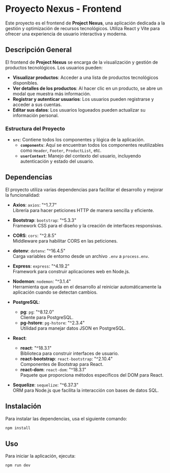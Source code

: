 # Proyecto Nexus - Frontend

Este proyecto es el frontend de **Project Nexus**, una aplicación dedicada a la gestión y optimización de recursos tecnológicos. Utiliza React y Vite para ofrecer una experiencia de usuario interactiva y moderna.

## Descripción General

El frontend de **Project Nexus** se encarga de la visualización y gestión de productos tecnológicos. Los usuarios pueden:

- **Visualizar productos**: Acceder a una lista de productos tecnológicos disponibles.
- **Ver detalles de los productos**: Al hacer clic en un producto, se abre un modal que muestra más información.
- **Registrar y autenticar usuarios**: Los usuarios pueden registrarse y acceder a sus cuentas.
- **Editar sus datos**: Los usuarios logueados pueden actualizar su información personal.

### Estructura del Proyecto

- **`src`**: Contiene todos los componentes y lógica de la aplicación.
  - **`components`**: Aquí se encuentran todos los componentes reutilizables como `Header`, `Footer`, `ProductList`, etc.
  - **`userContext`**: Manejo del contexto del usuario, incluyendo autenticación y estado del usuario.

## Dependencias

El proyecto utiliza varias dependencias para facilitar el desarrollo y mejorar la funcionalidad:

- **Axios**: `axios`: "^1.7.7"  
  Librería para hacer peticiones HTTP de manera sencilla y eficiente.

- **Bootstrap**: `bootstrap`: "^5.3.3"  
  Framework CSS para el diseño y la creación de interfaces responsivas.

- **CORS**: `cors`: "^2.8.5"  
  Middleware para habilitar CORS en las peticiones.

- **dotenv**: `dotenv`: "^16.4.5"  
  Carga variables de entorno desde un archivo `.env` a `process.env`.

- **Express**: `express`: "^4.19.2"  
  Framework para construir aplicaciones web en Node.js.

- **Nodemon**: `nodemon`: "^3.1.4"  
  Herramienta que ayuda en el desarrollo al reiniciar automáticamente la aplicación cuando se detectan cambios.

- **PostgreSQL**:  
  - **pg**: `pg`: "^8.12.0"  
    Cliente para PostgreSQL.
  - **pg-hstore**: `pg-hstore`: "^2.3.4"  
    Utilidad para manejar datos JSON en PostgreSQL.

- **React**:  
  - **react**: "^18.3.1"  
    Biblioteca para construir interfaces de usuario.
  - **react-bootstrap**: `react-bootstrap`: "^2.10.4"  
    Componentes de Bootstrap para React.
  - **react-dom**: `react-dom`: "^18.3.1"  
    Paquete que proporciona métodos específicos del DOM para React.

- **Sequelize**: `sequelize`: "^6.37.3"  
  ORM para Node.js que facilita la interacción con bases de datos SQL.

## Instalación

Para instalar las dependencias, usa el siguiente comando:

```bash
npm install
```
## Uso

Para iniciar la aplicación, ejecuta:

```bash
npm run dev
```
